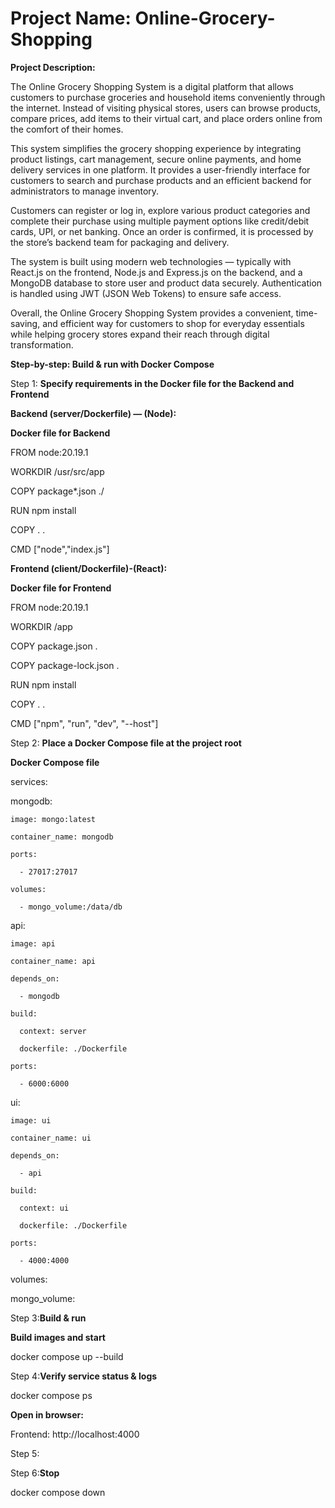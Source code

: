 # Project Name: Online-Grocery-Shopping
**Project Description:**

The Online Grocery Shopping System is a digital platform that allows customers to purchase groceries and household items conveniently through the internet. Instead of visiting physical stores, users can browse products, compare prices, add items to their virtual cart, and place orders online from the comfort of their homes.

This system simplifies the grocery shopping experience by integrating product listings, cart management, secure online payments, and home delivery services in one platform. It provides a user-friendly interface for customers to search and purchase products and an efficient backend for administrators to manage inventory.

Customers can register or log in, explore various product categories and complete their purchase using multiple payment options like credit/debit cards, UPI, or net banking. Once an order is confirmed, it is processed by the store’s backend team for packaging and delivery.

The system is built using modern web technologies — typically with React.js on the frontend, Node.js and Express.js on the backend, and a MongoDB database to store user and product data securely. Authentication is handled using JWT (JSON Web Tokens) to ensure safe access.

Overall, the Online Grocery Shopping System provides a convenient, time-saving, and efficient way for customers to shop for everyday essentials while helping grocery stores expand their reach through digital transformation.

**Step-by-step: Build & run with Docker Compose**

Step 1: **Specify requirements in the Docker file for the Backend and Frontend**

**Backend (server/Dockerfile) — (Node):**

**Docker file for Backend**

FROM node:20.19.1

WORKDIR /usr/src/app

COPY package*.json ./

RUN npm install

COPY . .

CMD ["node","index.js"]


**Frontend (client/Dockerfile)-(React):**

**Docker file for Frontend**

FROM node:20.19.1

WORKDIR /app

COPY package.json .

COPY package-lock.json .

RUN npm install

COPY . .

CMD ["npm", "run", "dev", "--host"]

Step 2: **Place a Docker Compose file at the project root**

**Docker Compose file**

services:

  mongodb:
  
    image: mongo:latest
    
    container_name: mongodb
    
    ports:
    
      - 27017:27017
      
    volumes:
    
      - mongo_volume:/data/db
      
  api:
  
    image: api
    
    container_name: api
    
    depends_on:
    
      - mongodb
      
    build: 
    
      context: server
      
      dockerfile: ./Dockerfile
      
    ports:
    
      - 6000:6000

  ui:
  
    image: ui
    
    container_name: ui
    
    depends_on:
    
      - api
      
    build:
    
      context: ui
      
      dockerfile: ./Dockerfile
      
    ports:
    
      - 4000:4000
      
volumes:

  mongo_volume:
  

Step 3:**Build & run**

**Build images and start**

docker compose up --build

Step 4:**Verify service status & logs**

docker compose ps

**Open in browser:**

Frontend: http://localhost:4000

Step 5:

Step 6:**Stop**

docker compose down




